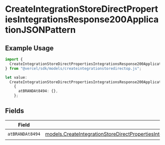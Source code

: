 # CreateIntegrationStoreDirectPropertiesIntegrationsResponse200ApplicationJSONPattern

## Example Usage

```typescript
import {
  CreateIntegrationStoreDirectPropertiesIntegrationsResponse200ApplicationJSONPattern,
} from "@vercel/sdk/models/createintegrationstoredirectop.js";

let value:
  CreateIntegrationStoreDirectPropertiesIntegrationsResponse200ApplicationJSONPattern =
    {
      atBRANDAt8494: {},
    };
```

## Fields

| Field                                                                                                                                                                                                                                                                                    | Type                                                                                                                                                                                                                                                                                     | Required                                                                                                                                                                                                                                                                                 | Description                                                                                                                                                                                                                                                                              |
| ---------------------------------------------------------------------------------------------------------------------------------------------------------------------------------------------------------------------------------------------------------------------------------------- | ---------------------------------------------------------------------------------------------------------------------------------------------------------------------------------------------------------------------------------------------------------------------------------------- | ---------------------------------------------------------------------------------------------------------------------------------------------------------------------------------------------------------------------------------------------------------------------------------------- | ---------------------------------------------------------------------------------------------------------------------------------------------------------------------------------------------------------------------------------------------------------------------------------------- |
| `atBRANDAt8494`                                                                                                                                                                                                                                                                          | [models.CreateIntegrationStoreDirectPropertiesIntegrationsResponse200ApplicationJSONResponseBodyStoreProductMetadataSchema6AtBRANDAt8494](../models/createintegrationstoredirectpropertiesintegrationsresponse200applicationjsonresponsebodystoreproductmetadataschema6atbrandat8494.md) | :heavy_check_mark:                                                                                                                                                                                                                                                                       | N/A                                                                                                                                                                                                                                                                                      |